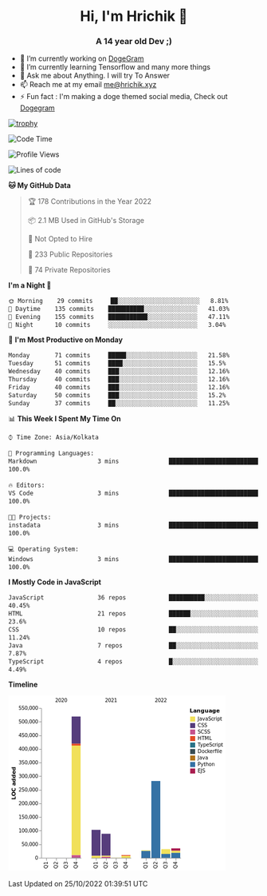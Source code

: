 <h1 align="center">Hi, I'm Hrichik 👋</h1>
<h3 align="center">A 14 year old Dev ;) </h3>


- 🔭 I’m currently working on [DogeGram](https://dogegram.xyz)
- 🌱 I’m currently learning Tensorflow and many more things
- 💬 Ask me about Anything. I will try To Answer
- 📫 Reach me at my email me@hrichik.xyz
- ⚡ Fun fact : I'm making a doge themed social media, Check out [Dogegram](https://dogegram.xyz)

[![trophy](https://github-profile-trophy.vercel.app/?username=hrichiksite)](https://github.com/ryo-ma/github-profile-trophy)



<!--START_SECTION:waka-->
![Code Time](http://img.shields.io/badge/Code%20Time-18%20hrs%2057%20mins-blue)

![Profile Views](http://img.shields.io/badge/Profile%20Views-12-blue)

![Lines of code](https://img.shields.io/badge/From%20Hello%20World%20I%27ve%20Written-1%20Million%20lines%20of%20code-blue)

**🐱 My GitHub Data** 

> 🏆 178 Contributions in the Year 2022
 > 
> 📦 2.1 MB Used in GitHub's Storage 
 > 
> 🚫 Not Opted to Hire
 > 
> 📜 233 Public Repositories 
 > 
> 🔑 74 Private Repositories  
 > 
**I'm a Night 🦉** 

```text
🌞 Morning    29 commits     ██░░░░░░░░░░░░░░░░░░░░░░░   8.81% 
🌆 Daytime    135 commits    ██████████░░░░░░░░░░░░░░░   41.03% 
🌃 Evening    155 commits    ███████████░░░░░░░░░░░░░░   47.11% 
🌙 Night      10 commits     ░░░░░░░░░░░░░░░░░░░░░░░░░   3.04%

```
📅 **I'm Most Productive on Monday** 

```text
Monday       71 commits     █████░░░░░░░░░░░░░░░░░░░░   21.58% 
Tuesday      51 commits     ████░░░░░░░░░░░░░░░░░░░░░   15.5% 
Wednesday    40 commits     ███░░░░░░░░░░░░░░░░░░░░░░   12.16% 
Thursday     40 commits     ███░░░░░░░░░░░░░░░░░░░░░░   12.16% 
Friday       40 commits     ███░░░░░░░░░░░░░░░░░░░░░░   12.16% 
Saturday     50 commits     ███░░░░░░░░░░░░░░░░░░░░░░   15.2% 
Sunday       37 commits     ██░░░░░░░░░░░░░░░░░░░░░░░   11.25%

```


📊 **This Week I Spent My Time On** 

```text
⌚︎ Time Zone: Asia/Kolkata

💬 Programming Languages: 
Markdown                 3 mins              █████████████████████████   100.0%

🔥 Editors: 
VS Code                  3 mins              █████████████████████████   100.0%

🐱‍💻 Projects: 
instadata                3 mins              █████████████████████████   100.0%

💻 Operating System: 
Windows                  3 mins              █████████████████████████   100.0%

```

**I Mostly Code in JavaScript** 

```text
JavaScript               36 repos            ██████████░░░░░░░░░░░░░░░   40.45% 
HTML                     21 repos            ██████░░░░░░░░░░░░░░░░░░░   23.6% 
CSS                      10 repos            ██░░░░░░░░░░░░░░░░░░░░░░░   11.24% 
Java                     7 repos             ██░░░░░░░░░░░░░░░░░░░░░░░   7.87% 
TypeScript               4 repos             █░░░░░░░░░░░░░░░░░░░░░░░░   4.49%

```


**Timeline**

![Chart not found](https://raw.githubusercontent.com/hrichiksite/hrichiksite/master/charts/bar_graph.png) 


 Last Updated on 25/10/2022 01:39:51 UTC
<!--END_SECTION:waka-->
